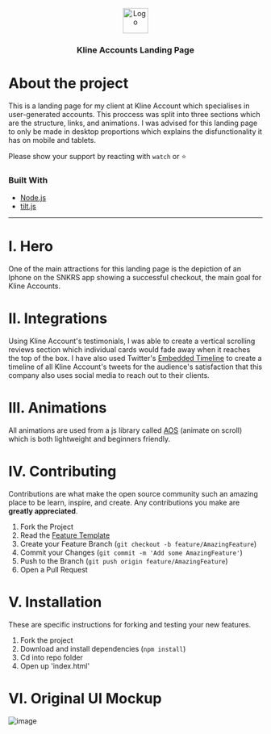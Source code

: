 <p align="center">
  <a href="https://cdn.discordapp.com/attachments/873367287304978462/875194731188088872/logomark.png">
    <img src="https://cdn.discordapp.com/attachments/873367287304978462/875194731188088872/logomark.png" alt="Logo" width="50px">
  </a>
  
  <h3 align="center">Kline Accounts Landing Page</h3>
</p>

# About the project
This is a landing page for my client at Kline Account which specialises in user-generated accounts. This proccess was split into three sections which are the structure, links, and animations. I was advised for this landing page to only be made in desktop proportions which explains the disfunctionality it has on mobile and tablets.

Please show your support by reacting with `watch` or ⭐

### Built With

* [Node.js](https://nodejs.org/)
* [tilt.js](https://micku7zu.github.io/vanilla-tilt.js/)

***
# **I. Hero**

One of the main attractions for this landing page is the depiction of an Iphone on the SNKRS app showing a successful checkout, the main goal for Kline Accounts.

# **II. Integrations**

Using Kline Account's testimonials, I was able to create a vertical scrolling reviews section which individual cards would fade away when it reaches the top of the box. I have also used Twitter's [Embedded Timeline](https://publish.twitter.com/#) to create a timeline of all Kline Account's tweets for the audience's satisfaction that this company also uses social media to reach out to their clients.

# **III. Animations**

All animations are used from a js library called [AOS](https://michalsnik.github.io/aos/) (animate on scroll) which is both lightweight and beginners friendly.

# **IV. Contributing**

Contributions are what make the open source community such an amazing place to be learn, inspire, and create. Any contributions you make are **greatly appreciated**.

1. Fork the Project
2. Read the [Feature Template](./template.md)
2. Create your Feature Branch (`git checkout -b feature/AmazingFeature`)
3. Commit your Changes (`git commit -m 'Add some AmazingFeature'`)
4. Push to the Branch (`git push origin feature/AmazingFeature`)
5. Open a Pull Request

# **V. Installation**

These are specific instructions for forking and testing your new features.

1. Fork the project
2. Download and install dependencies (`npm install`)
3. Cd into repo folder
4. Open up 'index.html'

# **VI. Original UI Mockup**

![image](https://cdn.discordapp.com/attachments/873021242540691517/873358008661467146/image0.png)

